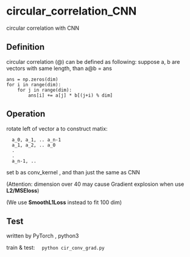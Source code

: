 # circular_correlation_CNN
circular correlation with CNN

## Definition
circular correlation (@) can be defined as following:
suppose a, b are vectors with same length, than  a@b = ans

    ans = np.zeros(dim)
    for i in range(dim):
        for j in range(dim):
            ans[i] += a[j] * b[(j+i) % dim]
            

## Operation

rotate left of vector a to construct matix:
```
  a_0, a_1, .. a_n-1
  a_1, a_2, .. a_0
  .
  .
  a_n-1, ..
```

set b as conv_kernel , and than just the same as CNN

(Attention: dimension over 40 may cause Gradient explosion when use **L2/MSEloss**)

(We use **SmoothL1Loss** instead to fit 100 dim)

## Test
written by PyTorch , python3

train & test:
```   python cir_conv_grad.py ```
 
